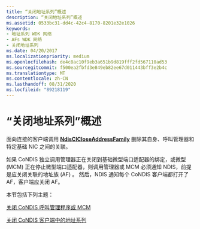 ```yaml
---
title: “关闭地址系列”概述
description: “关闭地址系列”概述
ms.assetid: 0533bc31-dd4c-42c4-8170-8201e32e1026
keywords:
- 地址系列 WDK 网络
- AFs WDK 网络
- 关闭地址系列
ms.date: 04/20/2017
ms.localizationpriority: medium
ms.openlocfilehash: de4c8ac10f9eb3a651b9d819fff2fd567110ad53
ms.sourcegitcommit: f500ea2fbfd3e849eb82ee67d011443bff3e2b4c
ms.translationtype: MT
ms.contentlocale: zh-CN
ms.lasthandoff: 08/31/2020
ms.locfileid: "89218119"
---
```

# <a name="closing-an-address-family-overview"></a>“关闭地址系列”概述

面向连接的客户端调用 [**NdisClCloseAddressFamily**](/windows-hardware/drivers/ddi/ndis/nf-ndis-ndisclcloseaddressfamily) 删除其自身、呼叫管理器和特定基础 NIC 之间的关联。

如果 CoNDIS 独立调用管理器正在关闭到基础微型端口适配器的绑定，或微型 (MCM) 正在停止微型端口适配器，则调用管理器或 MCM 必须通知 NDIS，前提是应关闭关联的地址族 (AF) 。 然后，NDIS 通知每个 CoNDIS 客户端都打开了 AF，客户端应关闭 AF。

本节包括下列主题：

[关闭 CoNDIS 呼叫管理程序或 MCM](closing-a-condis-call-manager-or-mcm.md)

[关闭 CoNDIS 客户端中的地址系列](closing-an-address-family-in-a-condis-client.md)

 

